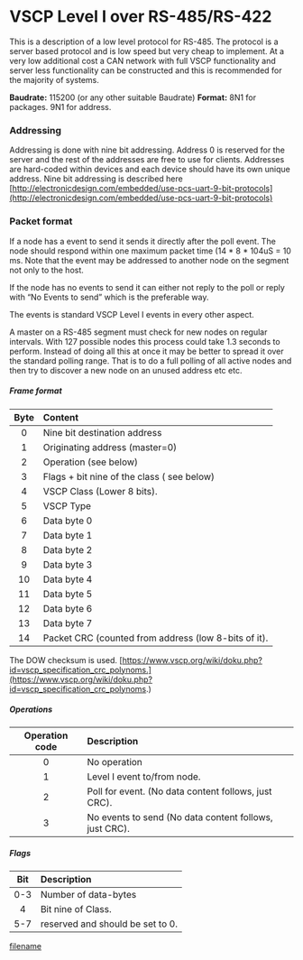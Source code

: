 # VSCP Level I over RS-485/RS-422

This is a description of a low level protocol for RS-485. The protocol is a server based protocol and is low speed but very cheap to implement. At a very low additional cost a CAN network with full VSCP functionality and server less functionality can be constructed and this is recommended for the majority of systems.

**Baudrate:** 115200 (or any other suitable Baudrate) 
**Format:** 8N1 for packages. 9N1 for address.

### Addressing

Addressing is done with nine bit addressing. Address 0 is reserved for the server and the rest of the addresses are free to use for clients. Addresses are hard-coded within devices and each device should have its own unique address. Nine bit addressing is described here [http://electronicdesign.com/embedded/use-pcs-uart-9-bit-protocols](http://electronicdesign.com/embedded/use-pcs-uart-9-bit-protocols)

### Packet format

If a node has a event to send it sends it directly after the poll event. The node should respond within one maximum packet time (14 * 8 * 104uS = 10 ms. Note that the event may be addressed to another node on the segment not only to the host.

If the node has no events to send it can either not reply to the poll or reply with “No Events to send” which is the preferable way.

The events is standard VSCP Level I events in every other aspect.

A master on a RS-485 segment must check for new nodes on regular intervals. With 127 possible nodes this process could take 1.3 seconds to perform. Instead of doing all this at once it may be better to spread it over the standard polling range. That is to do a full polling of all active nodes and then try to discover a new node on an unused address etc etc. 

##### Frame format

 | Byte | Content                                              | 
 | :----: | :-------                                              | 
 | 0    | Nine bit destination address                         | 
 | 1    | Originating address (master=0)                       | 
 | 2    | Operation (see below)                                | 
 | 3    | Flags + bit nine of the class ( see below)           | 
 | 4    | VSCP Class (Lower 8 bits).                           | 
 | 5    | VSCP Type                                            | 
 | 6    | Data byte 0                                          | 
 | 7    | Data byte 1                                          | 
 | 8    | Data byte 2                                          | 
 | 9    | Data byte 3                                          | 
 | 10   | Data byte 4                                          | 
 | 11   | Data byte 5                                          | 
 | 12   | Data byte 6                                          | 
 | 13   | Data byte 7                                          | 
 | 14   | Packet CRC (counted from address (low 8-bits of it). | 

The DOW checksum is used. [https://www.vscp.org/wiki/doku.php?id=vscp_specification_crc_polynoms.](https://www.vscp.org/wiki/doku.php?id=vscp_specification_crc_polynoms.)

##### Operations

 | Operation code | Description                                            | 
 | :--------------: | :-----------                                            | 
 | 0              | No operation                                           | 
 | 1              | Level I event to/from node.                            | 
 | 2              | Poll for event. (No data content follows, just CRC).   | 
 | 3              | No events to send (No data content follows, just CRC). | 

##### Flags

 | Bit | Description                      | 
 | :---: | :-----------                   | 
 | 0-3 | Number of data-bytes             | 
 | 4   | Bit nine of Class.               | 
 | 5-7 | reserved and should be set to 0. | 



[filename](./bottom_copyright.md ':include')

